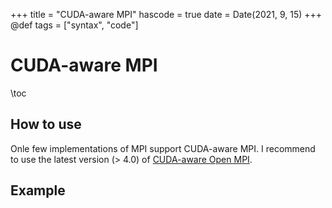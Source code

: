 +++
title = "CUDA-aware MPI"
hascode = true
date = Date(2021, 9, 15)
+++
@def tags = ["syntax", "code"]

# CUDA-aware MPI

\toc

## How to use

Onle few implementations of MPI support CUDA-aware MPI. I recommend to use the latest version (> 4.0)
of [CUDA-aware Open MPI](https://www.open-mpi.org/faq/?category=buildcuda).

## Example

